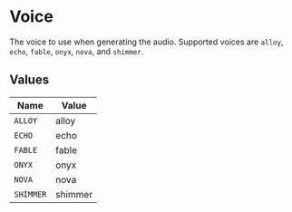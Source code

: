 # Voice

The voice to use when generating the audio. Supported voices are `alloy`, `echo`, `fable`, `onyx`, `nova`, and `shimmer`.


## Values

| Name      | Value     |
| --------- | --------- |
| `ALLOY`   | alloy     |
| `ECHO`    | echo      |
| `FABLE`   | fable     |
| `ONYX`    | onyx      |
| `NOVA`    | nova      |
| `SHIMMER` | shimmer   |